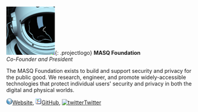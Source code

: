 
![Hypercerts](/img/projects/masq.png){: .projectlogo}
**MASQ Foundation**       
*Co-Founder and President*

The MASQ Foundation exists to build and support security and privacy for the public good. We research, engineer, and promote widely-accessible technologies that protect individual users' security and privacy in both the digital and physical worlds.

[![www](/img/ico/website.png)Website](https://www.masq.foundation/),
[![code](/img/ico/code.png)GitHub](https://github.com/masqfoundation),
[![twitter](/img/ico/twitter.ico)Twitter](https://twitter.com/MASQFoundation)

